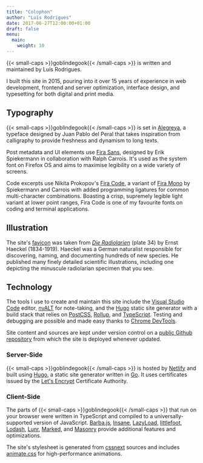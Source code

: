 ```yaml
---
title: "Colophon"
author: "Luís Rodrigues"
date: 2017-06-27T12:00:00+01:00
draft: false
menu:
  main:
    weight: 10
---
```


{{< small-caps >}}goblindegook{{< /small-caps >}} is written and maintained by Luís Rodrigues.

I built this site in 2015, pouring into it over 15 years of experience in web development, frontend and server optimization, interface design, and typesetting for both digital and print media.

## Typography

{{< small-caps >}}goblindegook{{< /small-caps >}} is set in [Alegreya], a typeface designed by Juan Pablo del Peral that takes inspiration from calligraphy to provide freshness and dynamism to long texts.

Post metadata and UI elements use [Fira Sans][Fira], designed by Erik Spiekermann in collaboration with Ralph Carrois. It's used as the system font on Firefox OS and aims to maximise legibility on a wide variety of screens.

Code excerpts use Nikita Prokopov's [Fira Code], a variant of [Fira Mono][Fira] by Spiekermann and Carrois with added programming ligatures for common multi-character combinations. Boasting a crisp, supremely legible light variant at lower point ranges, Fira Code is one of my favourite fonts on coding and terminal applications.

[Alegreya]: http://www.huertatipografica.com/en/fonts/alegreya-ht-pro
[Fira]: https://mozilla.github.io/Fira/
[Fira Code]: https://github.com/tonsky/FiraCode

## Illustration

The site's [favicon] was taken from [_Die Radiolarien_](http://caliban.mpiz-koeln.mpg.de/haeckel/radiolarien/) (plate 34) by Ernst Haeckel (1834-1919). Haeckel was a German naturalist responsible for discovering, naming, and documenting hundreds of new species. He published many finely detailed scientific illustrations, including one depicting the minuscule radiolarian specimen that you see.

[favicon]: https://en.wikipedia.org/wiki/Favicon

## Technology

The tools I use to create and maintain this site include the [Visual Studio Code] editor, [nvALT] for note-taking, and the [Hugo] static site generator with a build stack that relies on [PostCSS], [Rollup], and [TypeScript]. Testing and debugging are possible and made easy thanks to [Chrome DevTools].

Site content and sources are kept under version control on a [public Github repository][goblindegook/goblindegook.com] from which the site is deployed whenever updated.

[Chrome DevTools]: https://developer.chrome.com/devtools/
[Hugo]: http://gohugo.io
[nvALT]: http://brettterpstra.com/projects/nvalt/
[PostCSS]: https://twitter.com/PostCSS/
[Rollup]: https://rollupjs.org
[TypeScript]: http://www.typescriptlang.org
[Visual Studio Code]: https://code.visualstudio.com
[goblindegook/goblindegook.com]: https://github.com/goblindegook/goblindegook.com

### Server-Side

{{< small-caps >}}goblindegook{{< /small-caps >}} is hosted by [Netlify] and built using [Hugo], a static site generator written in [Go]. It uses certificates issued by the [Let's Encrypt] Certificate Authority.

[Go]: http://php.net
[Hugo]: http://gohugo.io
[Let's Encrypt]: https://letsencrypt.org
[Netlify]: https://www.netlify.com

### Client-Side

The parts of {{< small-caps >}}goblindegook{{< /small-caps >}} that run on your browser were written in TypeScript and compiled to a universally-supported version of JavaScript. [Barba.js], [Insane], [LazyLoad], [littlefoot], [Lodash], [Lunr], [Marked], and [Masonry] provide additional features and optimizations.

The site's stylesheet is generated from [cssnext] sources and includes [animate.css] for high-performance animations.

[Barba.js]: http://barbajs.org/
[Insane]: https://github.com/bevacqua/insane
[LazyLoad]: https://github.com/verlok/lazyload
[littlefoot]: https://github.com/goblindegook/littlefoot
[Lodash]: https://lodash.com
[Lunr]: https://lunrjs.com/
[Marked]: https://marked.js.org/
[Masonry]: http://masonry.desandro.com

[animate.css]: https://daneden.github.io/animate.css
[cssnext]: http://cssnext.io
